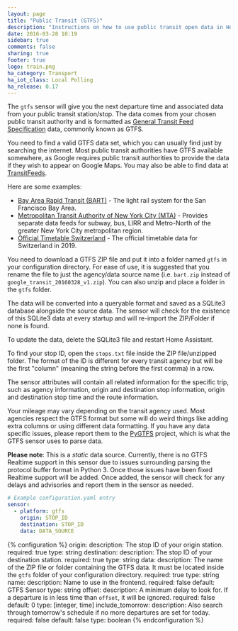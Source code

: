 ```yaml
---
layout: page
title: "Public Transit (GTFS)"
description: "Instructions on how to use public transit open data in Home Assistant."
date: 2016-03-28 10:19
sidebar: true
comments: false
sharing: true
footer: true
logo: train.png
ha_category: Transport
ha_iot_class: Local Polling
ha_release: 0.17
---
```


The `gtfs` sensor will give you the next departure time and associated data from your public transit station/stop. The data comes from your chosen public transit authority and is formatted as [General Transit Feed Specification](https://developers.google.com/transit/gtfs/) data, commonly known as GTFS.

You need to find a valid GTFS data set, which you can usually find just by searching the internet. Most public transit authorities have GTFS available somewhere, as Google requires public transit authorities to provide the data if they wish to appear on Google Maps. You may also be able to find data at [TransitFeeds](http://transitfeeds.com/feeds).

Here are some examples:

- [Bay Area Rapid Transit (BART)](http://www.bart.gov/schedules/developers/gtfs) - The light rail system for the San Francisco Bay Area.
- [Metropolitan Transit Authority of New York City (MTA)](http://web.mta.info/developers/) - Provides separate data feeds for subway, bus, LIRR and Metro-North of the greater New York City metropolitan region.
- [Official Timetable Switzerland](https://opentransportdata.swiss/en/dataset/timetable-2019-gtfs) - The official timetable data for Switzerland in 2019.

You need to download a GTFS ZIP file and put it into a folder named `gtfs` in your configuration directory. For ease of use, it is suggested that you rename the file to just the agency/data source name (i.e. `bart.zip` instead of `google_transit_20160328_v1.zip`). You can also unzip and place a folder in the `gtfs` folder.

The data will be converted into a queryable format and saved as a SQLite3 database alongside the source data. The sensor will check for the existence of this SQLite3 data at every startup and will re-import the ZIP/Folder if none is found.

To update the data, delete the SQLite3 file and restart Home Assistant.

To find your stop ID, open the `stops.txt` file inside the ZIP file/unzipped folder. The format of the ID is different for every transit agency but will be the first "column" (meaning the string before the first comma) in a row.

The sensor attributes will contain all related information for the specific trip, such as agency information, origin and destination stop information, origin and destination stop time and the route information.

Your mileage may vary depending on the transit agency used. Most agencies respect the GTFS format but some will do weird things like adding extra columns or using different data formatting. If you have any data specific issues, please report them to the [PyGTFS](https://github.com/jarondl/pygtfs) project, which is what the GTFS sensor uses to parse data.

**Please note**: This is a _static_ data source. Currently, there is no GTFS Realtime support in this sensor due to issues surrounding parsing the protocol buffer format in Python 3. Once those issues have been fixed Realtime support will be added. Once added, the sensor will check for any delays and advisories and report them in the sensor as needed.

```yaml
# Example configuration.yaml entry
sensor:
  - platform: gtfs
    origin: STOP_ID
    destination: STOP_ID
    data: DATA_SOURCE
```

{% configuration %}
origin:
  description: The stop ID of your origin station.
  required: true
  type: string
destination:
  description: The stop ID of your destination station.
  required: true
  type: string
data:
  description: The name of the ZIP file or folder containing the GTFS data. It must be located inside the `gtfs` folder of your configuration directory.
  required: true
  type: string
name:
  description: Name to use in the frontend.
  required: false
  default: GTFS Sensor
  type: string
offset:
  description: A minimum delay to look for. If a departure is in less time than `offset`, it will be ignored.
  required: false
  default: 0
  type: [integer, time]
include_tomorrow:
  description: Also search through tomorrow's schedule if no more departures are set for today.
  required: false
  default: false
  type: boolean
{% endconfiguration %}
